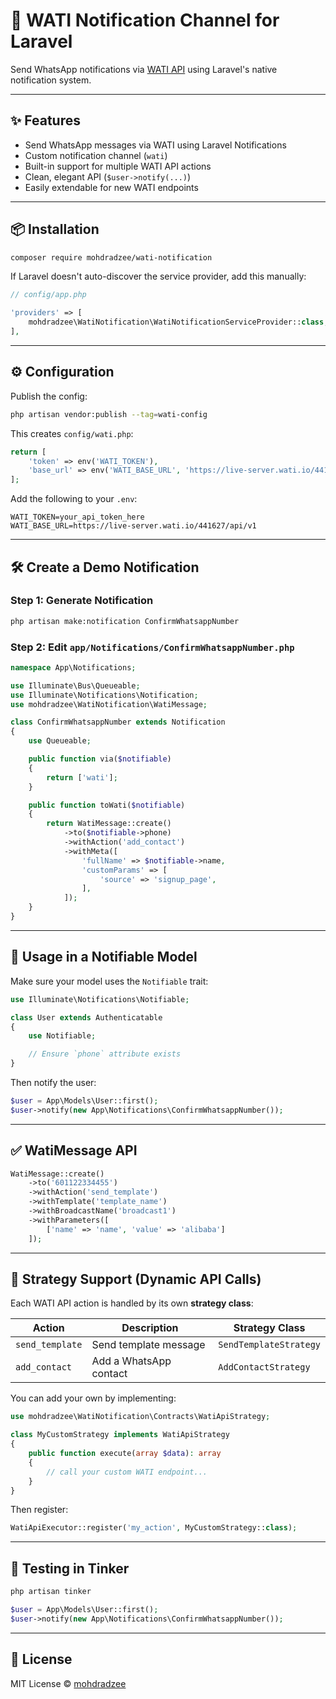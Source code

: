 
# 📲 WATI Notification Channel for Laravel

Send WhatsApp notifications via [WATI API](https://docs.wati.io) using Laravel's native notification system.

---

## ✨ Features

- Send WhatsApp messages via WATI using Laravel Notifications
- Custom notification channel (`wati`)
- Built-in support for multiple WATI API actions
- Clean, elegant API (`$user->notify(...)`)
- Easily extendable for new WATI endpoints

---

## 📦 Installation

```bash
composer require mohdradzee/wati-notification
```

If Laravel doesn't auto-discover the service provider, add this manually:

```php
// config/app.php

'providers' => [
    mohdradzee\WatiNotification\WatiNotificationServiceProvider::class,
],
```

---

## ⚙️ Configuration

Publish the config:

```bash
php artisan vendor:publish --tag=wati-config
```

This creates `config/wati.php`:

```php
return [
    'token' => env('WATI_TOKEN'),
    'base_url' => env('WATI_BASE_URL', 'https://live-server.wati.io/441627/api/v1'),
];
```

Add the following to your `.env`:

```env
WATI_TOKEN=your_api_token_here
WATI_BASE_URL=https://live-server.wati.io/441627/api/v1
```

---

## 🛠️ Create a Demo Notification

### Step 1: Generate Notification

```bash
php artisan make:notification ConfirmWhatsappNumber
```

### Step 2: Edit `app/Notifications/ConfirmWhatsappNumber.php`

```php
namespace App\Notifications;

use Illuminate\Bus\Queueable;
use Illuminate\Notifications\Notification;
use mohdradzee\WatiNotification\WatiMessage;

class ConfirmWhatsappNumber extends Notification
{
    use Queueable;

    public function via($notifiable)
    {
        return ['wati'];
    }

    public function toWati($notifiable)
    {
        return WatiMessage::create()
            ->to($notifiable->phone)
            ->withAction('add_contact')
            ->withMeta([
                'fullName' => $notifiable->name,
                'customParams' => [
                    'source' => 'signup_page',
                ],
            ]);
    }
}
```

---

## 👤 Usage in a Notifiable Model

Make sure your model uses the `Notifiable` trait:

```php
use Illuminate\Notifications\Notifiable;

class User extends Authenticatable
{
    use Notifiable;

    // Ensure `phone` attribute exists
}
```

Then notify the user:

```php
$user = App\Models\User::first();
$user->notify(new App\Notifications\ConfirmWhatsappNumber());
```

---

## ✅ WatiMessage API

```php
WatiMessage::create()
    ->to('601122334455')
    ->withAction('send_template')
    ->withTemplate('template_name')
    ->withBroadcastName('broadcast1')
    ->withParameters([
        ['name' => 'name', 'value' => 'alibaba']
    ]);
```

---

## 🔌 Strategy Support (Dynamic API Calls)

Each WATI API action is handled by its own **strategy class**:

| Action            | Description                         | Strategy Class                     |
|-------------------|-------------------------------------|------------------------------------|
| `send_template`   | Send template message               | `SendTemplateStrategy`             |
| `add_contact`     | Add a WhatsApp contact              | `AddContactStrategy`               |

You can add your own by implementing:

```php
use mohdradzee\WatiNotification\Contracts\WatiApiStrategy;

class MyCustomStrategy implements WatiApiStrategy
{
    public function execute(array $data): array
    {
        // call your custom WATI endpoint...
    }
}
```

Then register:

```php
WatiApiExecutor::register('my_action', MyCustomStrategy::class);
```

---

## 🧪 Testing in Tinker

```bash
php artisan tinker
```

```php
$user = App\Models\User::first();
$user->notify(new App\Notifications\ConfirmWhatsappNumber());
```

---

## 📂 License

MIT License © [mohdradzee](https://github.com/mohdradzee)